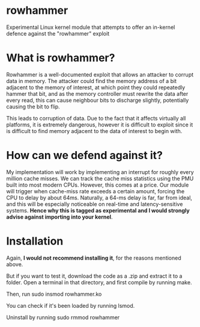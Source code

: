 # rowhammer
Experimental Linux kernel module that attempts to offer an in-kernel defence against the "rowhammer" exploit

# What is rowhammer? 

Rowhammer is a well-documented exploit that allows an attacker to corrupt data in memory. The attacker could find the memory address of a bit adjacent to the memory of interest, at which point they could repeatedly hammer that bit, and as the memory controller must rewrite the data after every read, this can cause neighbour bits to discharge slightly, potentially causing the bit to flip. 

This leads to corruption of data. Due to the fact that it affects virtually all platforms, it is extremely dangerous, however it is difficult to exploit since it is difficult to find memory adjacent to the data of interest to begin with.

# How can we defend against it?

My implementation will work by implementing an interrupt for roughly every million cache misses. We can track the cache miss statistics using the PMU built into most modern CPUs.
However, this comes at a price. Our module will trigger when cache-miss rate exceeds a certain amount, forcing the CPU to delay by about 64ms. Naturally, a 64-ms delay is far, far from ideal, and this will be especially noticeable on real-time and latency-sensitive systems. **Hence why this is tagged as experimental and I would strongly advise against importing into your kernel**.

# Installation

Again, **I would not recommend installing it**, for the reasons mentioned above.

But if you want to test it, download the code as a .zip and extract it to a folder. Open a terminal in that directory, and first compile by running make.

Then, run sudo insmod rowhammer.ko

You can check if it's been loaded by running lsmod.

Uninstall by running sudo rmmod rowhammer
